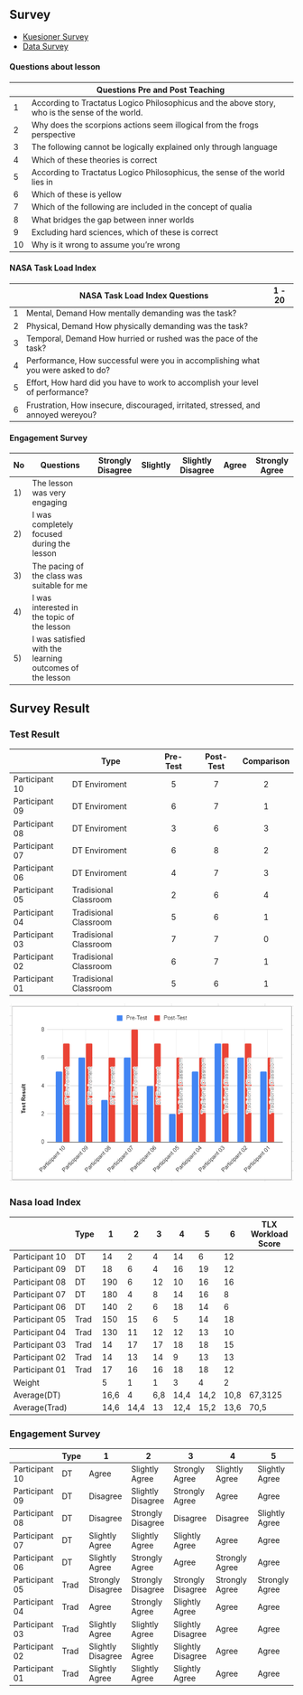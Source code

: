 ## Survey
- [Kuesioner Survey](https://forms.gle/zHUDDRngmTX8yYrJ8)
- [Data Survey](https://docs.google.com/spreadsheets/d/1kz3NcOZT-gv-p4AWp5yOUEytVT0FTp3ZKxDS4XFw2WE/edit?usp=sharing)

#### Questions about lesson
|    | Questions Pre   and Post Teaching                                                                   |
|----|-----------------------------------------------------------------------------------------------------|
| 1  | According   to Tractatus Logico Philosophicus and the above story, who is the sense of   the world. |
| 2  | Why   does the scorpions actions seem illogical from the frogs perspective                          |
| 3  | The   following cannot be logically explained only through language                                 |
| 4  | Which   of these theories is correct                                                                |
| 5  | According   to Tractatus Logico Philosophicus, the sense of the world lies in                       |
| 6  | Which   of these is yellow                                                                          |
| 7  | Which   of the following are included in the concept of qualia                                      |
| 8  | What   bridges the gap between inner worlds                                                         |
| 9  | Excluding   hard sciences, which of these is correct                                                |
| 10 | Why   is it wrong to assume you’re wrong                                                            |


####  NASA Task Load Index
|   | NASA Task Load Index Questions                                                      | 1 - 20 |
|---|-------------------------------------------------------------------------------------|--------|
| 1 | Mental,   Demand How mentally demanding was the task?                               |        |
| 2 | Physical,   Demand How physically demanding was the task?                           |        |
| 3 | Temporal,   Demand How hurried or rushed was the pace of the task?                  |        |
| 4 | Performance,   How successful were you in accomplishing what you were asked to do?  |        |
| 5 | Effort,   How hard did you have to work to accomplish your level of performance?    |        |
| 6 | Frustration,   How insecure, discouraged, irritated, stressed, and annoyed wereyou? |        |

#### Engagement Survey
|No  |Questions                                                   | Strongly Disagree | Slightly | Slightly Disagree | Agree | Strongly Agree |
|----|------------------------------------------------------------|-------------------|----------|-------------------|-------|----------------|
| 1) | The lesson was very engaging                               |                   |          |                   |       |                |
| 2) | I was completely focused during the   lesson               |                   |          |                   |       |                |
| 3) | The pacing of the class was suitable   for me              |                   |          |                   |       |                |
| 4) | I was interested in the topic of the   lesson              |                   |          |                   |       |                |
| 5) | I was satisfied with the learning   outcomes of the lesson |                   |          |                   |       |                |


## Survey Result
### Test Result
|                | Type                  | Pre-Test | Post-Test | Comparison |
|----------------|-----------------------|:--------:|:---------:|:----------:|
| Participant 10 | DT Enviroment         |        5 |         7 |          2 |
| Participant 09 | DT Enviroment         |        6 |         7 |          1 |
| Participant 08 | DT Enviroment         |        3 |         6 |          3 |
| Participant 07 | DT Enviroment         |        6 |         8 |          2 |
| Participant 06 | DT Enviroment         |        4 |         7 |          3 |
| Participant 05 | Tradisional Classroom |        2 |         6 |          4 |
| Participant 04 | Tradisional Classroom |        5 |         6 |          1 |
| Participant 03 | Tradisional Classroom |        7 |         7 |          0 |
| Participant 02 | Tradisional Classroom |        6 |         7 |          1 |
| Participant 01 | Tradisional Classroom |        5 |         6 |          1 |

![N|Solid](https://raw.githubusercontent.com/tdpg20232a/final-project-doppelganger/main/3DModels/assets/pre-post.png)

### Nasa load Index
|                | Type          | 1    | 2    | 3   | 4    | 5    | 6    | TLX Workload Score |
|----------------|---------------|------|------|-----|------|------|------|--------------------|
| Participant 10 | DT            |   14 |    2 |   4 |   14 |    6 |   12 |                    |
| Participant 09 | DT            |   18 |    6 |   4 |   16 |   19 |   12 |                    |
| Participant 08 | DT            |   190|    6 |  12 |   10 |   16 |   16 |                    |
| Participant 07 | DT            |   180|    4 |   8 |   14 |   16 |    8 |                    |
| Participant 06 | DT            |   140|    2 |   6 |   18 |   14 |    6 |                    |
| Participant 05 | Trad          |   150|   15 |   6 |    5 |   14 |   18 |                    |
| Participant 04 | Trad          |   130|   11 |  12 |   12 |   13 |   10 |                    |
| Participant 03 | Trad          |   14 |   17 |  17 |   18 |   18 |   15 |                    |
| Participant 02 | Trad          |   14 |   13 |  14 |    9 |   13 |   13 |                    |
| Participant 01 | Trad          |   17 |   16 |  16 |   18 |   18 |   12 |                    |
| Weight         |               |    5 |    1 |   1 |    3 |    4 |    2 |                    |
| Average(DT)    |               | 16,6 |    4 | 6,8 | 14,4 | 14,2 | 10,8 |            67,3125 |
| Average(Trad)  |               | 14,6 | 14,4 |  13 | 12,4 | 15,2 | 13,6 |               70,5 |

### Engagement Survey
|                | Type | 1                  | 2                  | 3                  | 4               | 5              |
|----------------|------|--------------------|--------------------|--------------------|-----------------|----------------|
| Participant 10 | DT   | Agree              | Slightly Agree     | Strongly Agree     | Slightly Agree  | Slightly Agree |
| Participant 09 | DT   | Disagree           | Slightly Disagree  | Strongly Agree     | Agree           | Agree          |
| Participant 08 | DT   | Disagree           | Strongly Disagree  | Disagree           | Disagree        | Slightly Agree |
| Participant 07 | DT   | Slightly Agree     | Slightly Agree     | Slightly Agree     | Agree           | Agree          |
| Participant 06 | DT   | Slightly Agree     | Strongly Agree     | Agree              | Strongly Agree  | Agree          |
| Participant 05 | Trad | Strongly Disagree  | Strongly Disagree  | Strongly Disagree  | Strongly Agree  | Strongly Agree |
| Participant 04 | Trad | Agree              | Strongly Agree     | Slightly Agree     | Agree           | Agree          |
| Participant 03 | Trad | Slightly Agree     | Slightly Agree     | Slightly Disagree  | Agree           | Agree          |
| Participant 02 | Trad | Slightly Disagree  | Slightly Agree     | Slightly Disagree  | Agree           | Agree          |
| Participant 01 | Trad | Slightly Agree     | Slightly Agree     | Slightly Agree     | Agree           | Agree          |
